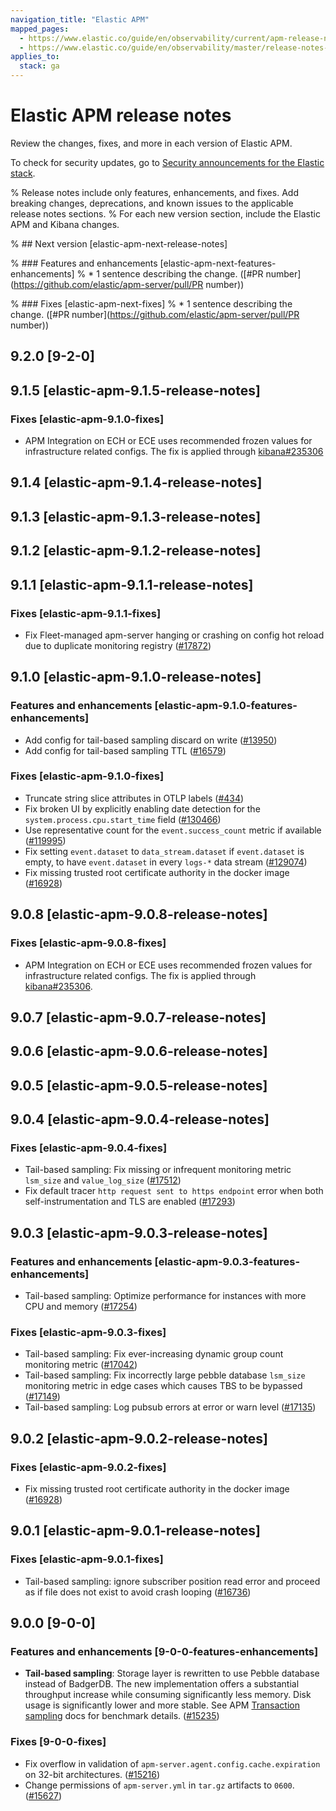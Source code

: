 ```yaml
---
navigation_title: "Elastic APM"
mapped_pages:
  - https://www.elastic.co/guide/en/observability/current/apm-release-notes.html
  - https://www.elastic.co/guide/en/observability/master/release-notes-head.html
applies_to:
  stack: ga
---
```


# Elastic APM release notes

Review the changes, fixes, and more in each version of Elastic APM.

To check for security updates, go to [Security announcements for the Elastic stack](https://discuss.elastic.co/c/announcements/security-announcements/31).

% Release notes include only features, enhancements, and fixes. Add breaking changes, deprecations, and known issues to the applicable release notes sections.
% For each new version section, include the Elastic APM and Kibana changes.

% ## Next version [elastic-apm-next-release-notes]

% ### Features and enhancements [elastic-apm-next-features-enhancements]
% * 1 sentence describing the change. ([#PR number](https://github.com/elastic/apm-server/pull/PR number))

% ### Fixes [elastic-apm-next-fixes]
% * 1 sentence describing the change. ([#PR number](https://github.com/elastic/apm-server/pull/PR number))

## 9.2.0 [9-2-0]

## 9.1.5 [elastic-apm-9.1.5-release-notes]

### Fixes [elastic-apm-9.1.0-fixes]

* APM Integration on ECH or ECE uses recommended frozen values for infrastructure related configs. The fix is applied through [kibana#235306](https://github.com/elastic/kibana/pull/235306)

## 9.1.4 [elastic-apm-9.1.4-release-notes]

## 9.1.3 [elastic-apm-9.1.3-release-notes]

## 9.1.2 [elastic-apm-9.1.2-release-notes]

## 9.1.1 [elastic-apm-9.1.1-release-notes]

### Fixes [elastic-apm-9.1.1-fixes]

* Fix Fleet-managed apm-server hanging or crashing on config hot reload due to duplicate monitoring registry ([#17872](https://github.com/elastic/apm-server/pull/17872))

## 9.1.0 [elastic-apm-9.1.0-release-notes]

### Features and enhancements [elastic-apm-9.1.0-features-enhancements]

* Add config for tail-based sampling discard on write ([#13950](https://github.com/elastic/integrations/pull/13950))
* Add config for tail-based sampling TTL ([#16579](https://github.com/elastic/apm-server/pull/16579))

### Fixes [elastic-apm-9.1.0-fixes]

* Truncate string slice attributes in OTLP labels ([#434](https://github.com/elastic/apm-data/pull/434))
* Fix broken UI by explicitly enabling date detection for the `system.process.cpu.start_time` field ([#130466](https://github.com/elastic/elasticsearch/pull/130466))
* Use representative count for the `event.success_count` metric if available ([#119995](https://github.com/elastic/elasticsearch/pull/119995))
* Fix setting `event.dataset` to `data_stream.dataset` if `event.dataset` is empty, to have `event.dataset` in every `logs-*` data stream ([#129074](https://github.com/elastic/elasticsearch/pull/129074))
* Fix missing trusted root certificate authority in the docker image ([#16928](https://github.com/elastic/apm-server/pull/16928))

## 9.0.8 [elastic-apm-9.0.8-release-notes]

### Fixes [elastic-apm-9.0.8-fixes]

* APM Integration on ECH or ECE uses recommended frozen values for infrastructure related configs. The fix is applied through [kibana#235306](https://github.com/elastic/kibana/pull/235306).

## 9.0.7 [elastic-apm-9.0.7-release-notes]

## 9.0.6 [elastic-apm-9.0.6-release-notes]

## 9.0.5 [elastic-apm-9.0.5-release-notes]

## 9.0.4 [elastic-apm-9.0.4-release-notes]

### Fixes [elastic-apm-9.0.4-fixes]

* Tail-based sampling: Fix missing or infrequent monitoring metric `lsm_size` and `value_log_size` ([#17512](https://github.com/elastic/apm-server/pull/17512))
* Fix default tracer `http request sent to https endpoint` error when both self-instrumentation and TLS are enabled ([#17293](https://github.com/elastic/apm-server/pull/17293))

## 9.0.3 [elastic-apm-9.0.3-release-notes]

### Features and enhancements [elastic-apm-9.0.3-features-enhancements]

* Tail-based sampling: Optimize performance for instances with more CPU and memory ([#17254](https://github.com/elastic/apm-server/pull/17254))

### Fixes [elastic-apm-9.0.3-fixes]

* Tail-based sampling: Fix ever-increasing dynamic group count monitoring metric ([#17042](https://github.com/elastic/apm-server/pull/17042))
* Tail-based sampling: Fix incorrectly large pebble database `lsm_size` monitoring metric in edge cases which causes TBS to be bypassed ([#17149](https://github.com/elastic/apm-server/pull/17149))
* Tail-based sampling: Log pubsub errors at error or warn level ([#17135](https://github.com/elastic/apm-server/pull/17135))

## 9.0.2 [elastic-apm-9.0.2-release-notes]

### Fixes [elastic-apm-9.0.2-fixes]

* Fix missing trusted root certificate authority in the docker image ([#16928](https://github.com/elastic/apm-server/pull/16928))

## 9.0.1 [elastic-apm-9.0.1-release-notes]

### Fixes [elastic-apm-9.0.1-fixes]

* Tail-based sampling: ignore subscriber position read error and proceed as if file does not exist to avoid crash looping ([#16736](https://github.com/elastic/apm-server/pull/16736))

## 9.0.0 [9-0-0]

### Features and enhancements [9-0-0-features-enhancements]

* **Tail-based sampling**: Storage layer is rewritten to use Pebble database instead of BadgerDB. The new implementation offers a substantial throughput increase while consuming significantly less memory. Disk usage is significantly lower and more stable. See APM [Transaction sampling](docs-content://solutions/observability/apm/transaction-sampling.md) docs for benchmark details. ([#15235](https://github.com/elastic/apm-server/pull/15235))

### Fixes [9-0-0-fixes]

* Fix overflow in validation of `apm-server.agent.config.cache.expiration` on 32-bit architectures. ([#15216](https://github.com/elastic/apm-server/pull/15216))
* Change permissions of `apm-server.yml` in `tar.gz` artifacts to `0600`. ([#15627](https://github.com/elastic/apm-server/pull/15627))
